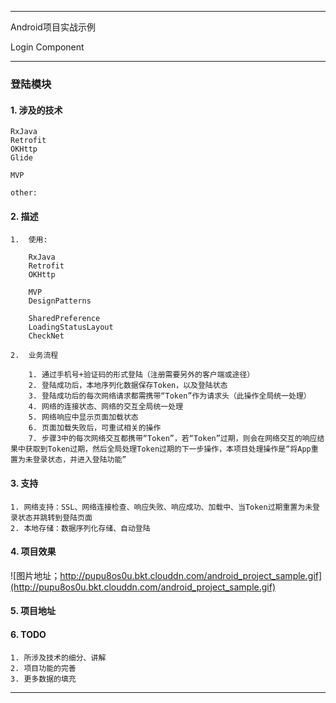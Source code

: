 
----

Android项目实战示例

Login Component

----

###	登陆模块

####	1.	涉及的技术
    RxJava
    Retrofit
    OKHttp
    Glide

    MVP

    other:

####	2.	描述

	1.	使用:

		RxJava
		Retrofit
		OKHttp

		MVP
		DesignPatterns

		SharedPreference
		LoadingStatusLayout
		CheckNet

	2.	业务流程

		1. 通过手机号+验证码的形式登陆（注册需要另外的客户端或途径）
		2. 登陆成功后，本地序列化数据保存Token，以及登陆状态
		3. 登陆成功后的每次网络请求都需携带“Token”作为请求头（此操作全局统一处理）
		4. 网络的连接状态、网络的交互全局统一处理
		5. 网络响应中显示页面加载状态
		6. 页面加载失败后，可重试相关的操作
		7. 步骤3中的每次网络交互都携带“Token”，若“Token”过期，则会在网络交互的响应结果中获取到Token过期，然后全局处理Token过期的下一步操作，本项目处理操作是“将App重置为未登录状态，并进入登陆功能”




####	3.	支持




    1. 网络支持：SSL、网络连接检查、响应失败、响应成功、加载中、当Token过期重置为未登录状态并跳转到登陆页面
    2. 本地存储：数据序列化存储、自动登陆


#### 4.	项目效果

![图片地址；http://pupu8os0u.bkt.clouddn.com/android_project_sample.gif](http://pupu8os0u.bkt.clouddn.com/android_project_sample.gif)


#### 5.	项目地址


#### 6.	TODO

	1. 所涉及技术的细分、讲解
	2. 项目功能的完善
	3. 更多数据的填充







----